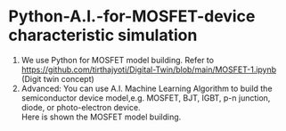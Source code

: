 # Python-A.I.-for-MOSFET-device characteristic simulation 
1. We use Python for MOSFET model building. Refer to https://github.com/tirthajyoti/Digital-Twin/blob/main/MOSFET-1.ipynb  (Digit twin concept)  
2. Advanced: You can use A.I. Machine Learning Algorithm to build the semiconductor device model,e.g. MOSFET, BJT, IGBT, p-n junction, diode, or photo-electron device.   
Here is shown the MOSFET model building.
